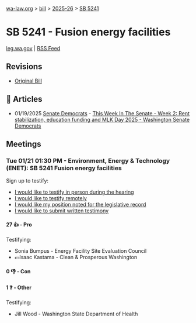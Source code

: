 [wa-law.org](/) > [bill](/bill/) > [2025-26](/bill/2025-26/) > [SB 5241](/bill/2025-26/sb/5241/)

# SB 5241 - Fusion energy facilities
[leg.wa.gov](https://app.leg.wa.gov/billsummary?BillNumber=5241&Year=2025&Initiative=false) | [RSS Feed](./rss.xml)

## Revisions
* [Original Bill](1/)

## 📰 Articles
* 01/19/2025 [Senate Democrats](/org/senate_democrats/) - [This Week In The Senate - Week 2: Rent stabilization, education funding and MLK Day 2025 - Washington Senate Democrats](https://senatedemocrats.wa.gov/blog/2025/01/19/this-week-in-the-senate-week-2-rent-stabilization-education-funding-and-mlk-day-2025/#:~:text=Senate%20Bill%205241)

## Meetings
### Tue 01/21 01:30 PM - Environment, Energy & Technology (ENET): SB 5241 Fusion energy facilities
Sign up to testify:
* [I would like to testify in person during the hearing](https://app.leg.wa.gov/csi/Testifier/Add?chamber=House&mId=32452&aId=161459&caId=24742&tId=1)
* [I would like to testify remotely](https://app.leg.wa.gov/csi/Testifier/Add?chamber=House&mId=32452&aId=161459&caId=24742&tId=2)
* [I would like my position noted for the legislative record](https://app.leg.wa.gov/csi/Testifier/Add?chamber=House&mId=32452&aId=161459&caId=24742&tId=3)
* [I would like to submit written testimony](https://app.leg.wa.gov/csi/Testifier/Add?chamber=House&mId=32452&aId=161459&caId=24742&tId=4)

#### 27 👍 - Pro
Testifying:
* Sonia Bumpus - Energy Facility Site Evaluation Council
* 💵Isaac Kastama - Clean & Prosperous Washington

#### 0 👎 - Con

#### 1 ❓ - Other
Testifying:
* Jill Wood - Washington State Department of Health

